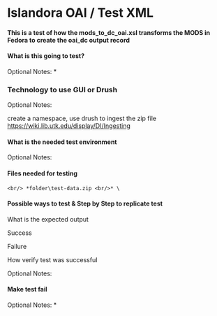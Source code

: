 # Islandora OAI / Test XML

#### This is a test of how the mods_to_dc_oai.xsl transforms the MODS in Fedora to create the oai_dc output record



#### What is this going to test? 
Optional Notes: *

### Technology to use GUI or Drush
Optional Notes:

create a namespace, use drush to ingest the zip file
https://wiki.lib.utk.edu/display/DI/Ingesting


#### What is the needed test environment
Optional Notes:  

#### Files needed for testing
`<br/> *folder\test-data.zip <br/>* \`


#### Possible ways to test & Step by Step to replicate test

What is the expected output

Success

Failure

How verify test was successful

Optional Notes:

#### Make test fail
Optional Notes: *
